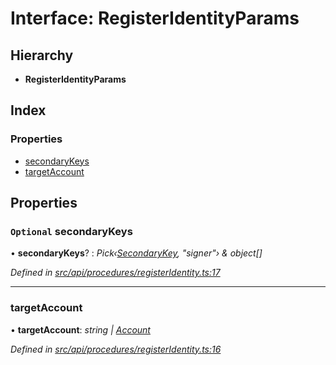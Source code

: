 # Interface: RegisterIdentityParams

## Hierarchy

* **RegisterIdentityParams**

## Index

### Properties

* [secondaryKeys](registeridentityparams.md#optional-secondarykeys)
* [targetAccount](registeridentityparams.md#targetaccount)

## Properties

### `Optional` secondaryKeys

• **secondaryKeys**? : *Pick‹[SecondaryKey](secondarykey.md), "signer"› & object[]*

*Defined in [src/api/procedures/registerIdentity.ts:17](https://github.com/PolymathNetwork/polymesh-sdk/blob/a0872cf4/src/api/procedures/registerIdentity.ts#L17)*

___

###  targetAccount

• **targetAccount**: *string | [Account](../classes/account.md)*

*Defined in [src/api/procedures/registerIdentity.ts:16](https://github.com/PolymathNetwork/polymesh-sdk/blob/a0872cf4/src/api/procedures/registerIdentity.ts#L16)*
